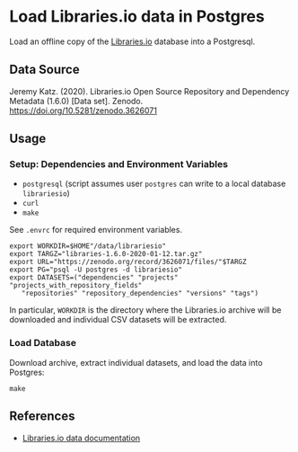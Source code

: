 # Load Libraries.io data in Postgres

Load an offline copy of the [Libraries.io](https://libraries.io/) database into a Postgresql.

## Data Source

Jeremy Katz. (2020). Libraries.io Open Source Repository and Dependency Metadata (1.6.0) [Data set]. Zenodo. https://doi.org/10.5281/zenodo.3626071

## Usage 

### Setup: Dependencies and Environment Variables

- `postgresql` (script assumes user `postgres` can write to a local database `librariesio`)
- `curl`
- `make`

See `.envrc` for required environment variables. 

```
export WORKDIR=$HOME"/data/librariesio"
export TARGZ="libraries-1.6.0-2020-01-12.tar.gz"
export URL="https://zenodo.org/record/3626071/files/"$TARGZ
export PG="psql -U postgres -d librariesio"
export DATASETS=("dependencies" "projects" "projects_with_repository_fields"
   "repositories" "repository_dependencies" "versions" "tags")
```

In particular, `WORKDIR` is the directory where the Libraries.io archive will
be downloaded and individual CSV datasets will be extracted.

### Load Database

Download archive, extract individual datasets, and load the data into
Postgres:

```
make
```

## References

- [Libraries.io data documentation](https://libraries.io/data)
